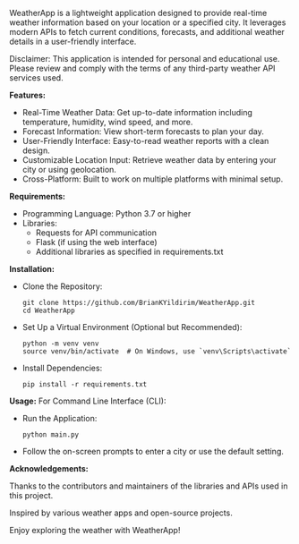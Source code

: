 WeatherApp is a lightweight application designed to provide real-time weather information based on your location or a specified city. It leverages modern APIs to fetch current conditions, forecasts, and additional weather details in a user-friendly interface.

Disclaimer: This application is intended for personal and educational use. Please review and comply with the terms of any third-party weather API services used.

**Features:**
- Real-Time Weather Data: Get up-to-date information including temperature, humidity, wind speed, and more.
- Forecast Information: View short-term forecasts to plan your day.
- User-Friendly Interface: Easy-to-read weather reports with a clean design.
- Customizable Location Input: Retrieve weather data by entering your city or using geolocation.
- Cross-Platform: Built to work on multiple platforms with minimal setup.

**Requirements:**
- Programming Language: Python 3.7 or higher
- Libraries:
  - Requests for API communication
  - Flask (if using the web interface)
  - Additional libraries as specified in requirements.txt
 
**Installation:**
- Clone the Repository:
  ```
  git clone https://github.com/BrianKYildirim/WeatherApp.git
  cd WeatherApp
  ```
- Set Up a Virtual Environment (Optional but Recommended):
  ```
  python -m venv venv
  source venv/bin/activate  # On Windows, use `venv\Scripts\activate`
  ```
- Install Dependencies:
  ```
  pip install -r requirements.txt
  ```

**Usage:**
For Command Line Interface (CLI):
- Run the Application:
  ```
  python main.py
  ```
- Follow the on-screen prompts to enter a city or use the default setting.

**Acknowledgements:**

Thanks to the contributors and maintainers of the libraries and APIs used in this project.

Inspired by various weather apps and open-source projects.

Enjoy exploring the weather with WeatherApp!
